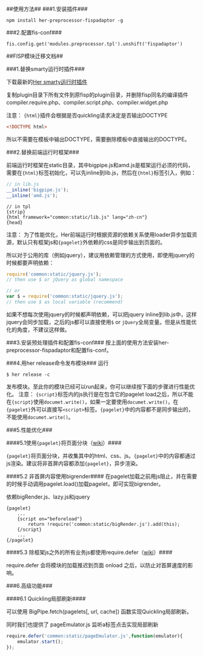 ##使用方法##
###1.安装插件###
```
npm install her-preprocessor-fispadaptor -g
```

###2.配置fis-conf###
```
fis.config.get('modules.preprocessor.tpl').unshift('fispadaptor')
```

##FISP模块迁移文档##

###1.替换smarty运行时插件###

下载最新的[Her smarty运行时插件](https://github.com/hao123-fe/her-runtime/tree/master/dist)

复制plugin目录下所有文件到原fisp的plugin目录，并删除fisp同名的编译插件compiler.require.php、compiler.script.php、compiler.widget.php

注意：
`{html}`插件会根据是否quickling请求决定是否输出DOCTYPE
```html
<!DOCTYPE html>
```
所以不需要在模板中输出DOCTYPE，需要删除模板中直接输出的DOCTYPE。

###2.替换前端运行时框架###

前端运行时框架在static目录，其中bigpipe.js和amd.js是框架运行必须的代码，需要在`{html}`标签初始化，可以先inline到lib.js，然后在`{html}`标签引入，例如：

```javascript
// in lib.js
__inline('bigpipe.js');
__inline('amd.js');
```
```smarty
// in tpl
{strip}
{html framework="common:static/lib.js" lang="zh-cn"}
{head}
```
注意：
为了性能优化，Her前端运行时根据资源的依赖关系使用loader异步加载资源，默认只有框架js和`{pagelet}`外依赖的css是同步输出到页面的。

所以对于公用的库（例如jquery），建议用依赖管理的方式使用，即使用jquery的时候都要声明依赖：
```javascript
require('common:static/jquery.js');
// then use $ or jQuery as global namespace

// or
var $ = require('common:static/jquery.js');
// then use $ as local variable (recommend)
```

如果不想每次使用jquery的时候都声明依赖，可以把jquery inline到lib.js中，这样jquery会同步加载，之后的js都可以直接使用`$` or `jQuery`全局变量。但是从性能优化的角度，不建议这样做。

###3.安装预处理插件和配置fis-conf###
按上面的使用方法安装her-preprocessor-fispadaptor和配置fis-conf。

###4.用her release命令发布模块###
运行
```
$ her release -c
```
发布模块。至此你的模块已经可以run起来，你可以继续按下面的步骤进行性能优化。
注意：
`{script}`标签内的js执行是在包含它的pagelet load之后，所以不能在`{script}`使用`documet.write()`，如果一定要使用`documet.write()`，在`{pagelet}`外可以直接写`<script>`标签。`{pagelet}`中的内容都不是同步输出的，不能使用`documet.write()`。


###5.性能优化###

####5.1使用`{pagelet}`将页面分块（[wiki](https://github.com/hao123-fe/her/wiki/02-01.Smarty%E6%A8%A1%E6%9D%BF)）####

`{pagelet}`将页面分块，并收集其中的html、css、js。`{pagelet}`中的内容都通过js渲染。建议将非首屏内容都添加`{pagelet}`，异步渲染。

####5.2 非首屏内容使用bigrender####
在pagelet加载之前用js阻止，并在需要的时候手动调用pagelet.load()加载pagelet，即可实现bigrender。

依赖bigRender.js、lazy.js和jquery
```smarty
{pagelet}
	...
	{script on="beforeload"}
		return !require('common:static/bigRender.js').add(this);
	{/script}
	...
{/pagelet}
```

####5.3 除框架js之外的所有业务js都使用require.defer（[wiki](https://github.com/hao123-fe/her/wiki/03-02.Javascript)）####

require.defer 会将模块的加载推迟到页面 onload 之后，以防止对首屏速度的影响。

###6.高级功能###

####6.1 Quickling局部刷新####

可以使用 BigPipe.fetch(pagelets[, url, cache]) 函数实现Quickling局部刷新。

同时我们也提供了 pageEmulator.js 监听a标签点击实现局部刷新
```javascript
require.defer('common:static/pageEmulator.js',function(emulator){
    emulator.start();
});
```

